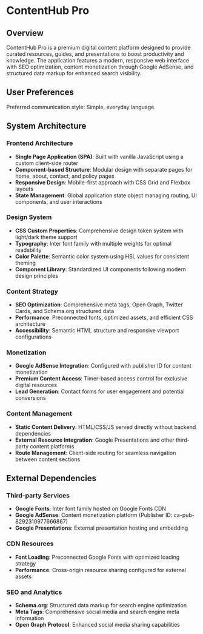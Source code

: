 # ContentHub Pro

## Overview

ContentHub Pro is a premium digital content platform designed to provide curated resources, guides, and presentations to boost productivity and knowledge. The application features a modern, responsive web interface with SEO optimization, content monetization through Google AdSense, and structured data markup for enhanced search visibility.

## User Preferences

Preferred communication style: Simple, everyday language.

## System Architecture

### Frontend Architecture
- **Single Page Application (SPA)**: Built with vanilla JavaScript using a custom client-side router
- **Component-based Structure**: Modular design with separate pages for home, about, contact, and policy pages
- **Responsive Design**: Mobile-first approach with CSS Grid and Flexbox layouts
- **State Management**: Global application state object managing routing, UI components, and user interactions

### Design System
- **CSS Custom Properties**: Comprehensive design token system with light/dark theme support
- **Typography**: Inter font family with multiple weights for optimal readability
- **Color Palette**: Semantic color system using HSL values for consistent theming
- **Component Library**: Standardized UI components following modern design principles

### Content Strategy
- **SEO Optimization**: Comprehensive meta tags, Open Graph, Twitter Cards, and Schema.org structured data
- **Performance**: Preconnected fonts, optimized assets, and efficient CSS architecture
- **Accessibility**: Semantic HTML structure and responsive viewport configurations

### Monetization
- **Google AdSense Integration**: Configured with publisher ID for content monetization
- **Premium Content Access**: Timer-based access control for exclusive digital resources
- **Lead Generation**: Contact forms for user engagement and potential conversions

### Content Management
- **Static Content Delivery**: HTML/CSS/JS served directly without backend dependencies
- **External Resource Integration**: Google Presentations and other third-party content platforms
- **Route Management**: Client-side routing for seamless navigation between content sections

## External Dependencies

### Third-party Services
- **Google Fonts**: Inter font family hosted on Google Fonts CDN
- **Google AdSense**: Content monetization platform (Publisher ID: ca-pub-8292310977666867)
- **Google Presentations**: External presentation hosting and embedding

### CDN Resources
- **Font Loading**: Preconnected Google Fonts with optimized loading strategy
- **Performance**: Cross-origin resource sharing configured for external assets

### SEO and Analytics
- **Schema.org**: Structured data markup for search engine optimization
- **Meta Tags**: Comprehensive social media and search engine meta information
- **Open Graph Protocol**: Enhanced social media sharing capabilities